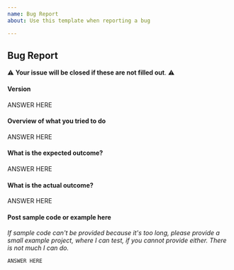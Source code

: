 ```yaml
---
name: Bug Report
about: Use this template when reporting a bug

---
```


## Bug Report

:warning: **Your issue will be closed if these are not filled out**. :warning:

#### Version

ANSWER HERE

#### Overview of what you tried to do

ANSWER HERE

#### What is the expected outcome?

ANSWER HERE

#### What is the actual outcome?

ANSWER HERE

#### Post sample code or example here

*If sample code can't be provided because it's too long, please provide a small example project,
where I can test, if you cannot provide either. There is not much I can do.*

```swift
ANSWER HERE
```

